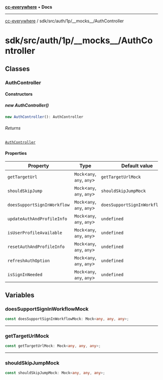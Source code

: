 [**cc-everywhere**](../../../../../index.md) • **Docs**

***

[cc-everywhere](../../../../../index.md) / sdk/src/auth/1p/\_\_mocks\_\_/AuthController

# sdk/src/auth/1p/\_\_mocks\_\_/AuthController

## Classes

### AuthController

#### Constructors

##### new AuthController()

```ts
new AuthController(): AuthController
```

###### Returns

[`AuthController`](AuthController.md#authcontroller)

#### Properties

| Property | Type | Default value |
| ------ | ------ | ------ |
| `getTargetUrl` | `Mock`\<`any`, `any`, `any`\> | `getTargetUrlMock` |
| `shouldSkipJump` | `Mock`\<`any`, `any`, `any`\> | `shouldSkipJumpMock` |
| `doesSupportSignInWorkflow` | `Mock`\<`any`, `any`, `any`\> | `doesSupportSignInWorkflowMock` |
| `updateAuthAndProfileInfo` | `Mock`\<`any`, `any`, `any`\> | `undefined` |
| `isUserProfileAvailable` | `Mock`\<`any`, `any`, `any`\> | `undefined` |
| `resetAuthAndProfileInfo` | `Mock`\<`any`, `any`, `any`\> | `undefined` |
| `refreshAuthOption` | `Mock`\<`any`, `any`, `any`\> | `undefined` |
| `isSignInNeeded` | `Mock`\<`any`, `any`, `any`\> | `undefined` |

## Variables

### doesSupportSignInWorkflowMock

```ts
const doesSupportSignInWorkflowMock: Mock<any, any, any>;
```

***

### getTargetUrlMock

```ts
const getTargetUrlMock: Mock<any, any, any>;
```

***

### shouldSkipJumpMock

```ts
const shouldSkipJumpMock: Mock<any, any, any>;
```
